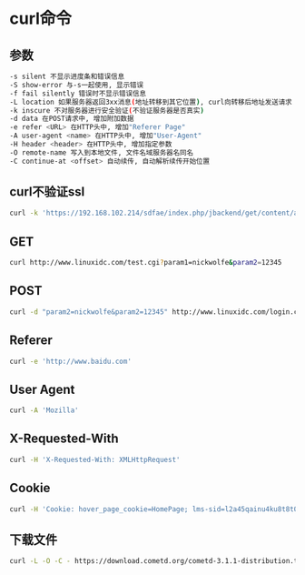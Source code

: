 # curl命令


## 参数

```bash
-s silent 不显示进度条和错误信息
-S show-error 与-s一起使用, 显示错误
-f fail silently 错误时不显示错误信息
-L location 如果服务器返回3xx消息(地址转移到其它位置), curl向转移后地址发送请求
-k inscure 不对服务器进行安全验证(不验证服务器是否真实)
-d data 在POST请求中, 增加附加数据
-e refer <URL> 在HTTP头中, 增加"Referer Page"
-A user-agent <name> 在HTTP头中, 增加"User-Agent"
-H header <header> 在HTTP头中, 增加指定参数
-O remote-name 写入到本地文件, 文件名域服务器名同名
-C continue-at <offset> 自动续传, 自动解析续传开始位置
```

## curl不验证ssl

```bash
curl -k 'https://192.168.102.214/sdfae/index.php/jbackend/get/content/articles?catid=80&limit=4&offset=0'
```


## GET

```bash
curl http://www.linuxidc.com/test.cgi?param1=nickwolfe&param2=12345
```


## POST

```bash
curl -d "param2=nickwolfe&param2=12345" http://www.linuxidc.com/login.cgi
```


## Referer

```bash
curl -e 'http://www.baidu.com'
```


## User Agent

```bash
curl -A 'Mozilla'
```


## X-Requested-With

```bash
curl -H 'X-Requested-With: XMLHttpRequest'
```


## Cookie

```bash
curl -H 'Cookie: hover_page_cookie=HomePage; lms-sid=l2a45qainu4ku8t8t0r5moo0q2'
```



## 下载文件

```bash
curl -L -O -C - https://download.cometd.org/cometd-3.1.1-distribution.tar.gz
```
